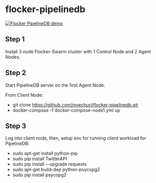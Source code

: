 # flocker-pipelinedb

[![Flocker PipelineDB demo](http://img.youtube.com/vi/dYztp_c2eiQ/0.jpg)](https://youtu.be/dYztp_c2eiQ)

Step 1
------

Install 3 node Flocker-Swarm cluster with 1 Control Node and 2 Agent Nodes.

Step 2
------

Start PipelineDB server on the first Agent Node.

From Client Node:

* git clone https://github.com/myechuri/flocker-pipelinedb.git
* docker-compose -f docker-compose-node1.yml up

Step 3
------

Log into client node, then, setup env for running client workload for PipelineDB:

* sudo apt-get install python-pip
* sudo pip install TwitterAPI
* sudo pip install --upgrade requests
* sudo apt-get build-dep python-psycopg2
* sudo pip install psycopg2
